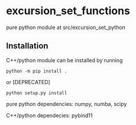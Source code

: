 # excursion_set_functions

pure python module at src/excursion_set_python

## Installation

C++/python module can be installed by running

`python -m pip install .`

or [DEPRECATED]

`python setup.py install`

pure python dependencies: numpy, numba, scipy

C++/python dependecies: pybind11
